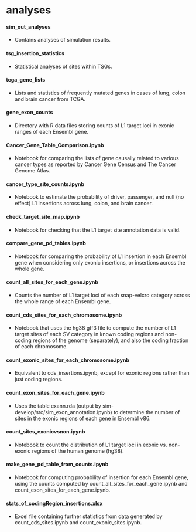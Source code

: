 # analyses

#### sim_out_analyses
* Contains analyses of simulation results.

#### tsg_insertion_statistics
* Statistical analyses of sites within TSGs.

#### tcga_gene_lists
* Lists and statistics of frequently mutated genes in cases of lung, colon and brain cancer from TCGA.

#### gene_exon_counts
* Directory with R data files storing counts of L1 target loci in exonic ranges of each Ensembl gene.

#### Cancer_Gene_Table_Comparison.ipynb
* Notebook for comparing the lists of gene causally related to various cancer types as reported by Cancer Gene Census and The Cancer Genome Atlas.

#### cancer_type_site_counts.ipynb
* Notebook to estimate the probability of driver, passenger, and null (no effect) L1 insertions across lung, colon, and brain cancer.

#### check_target_site_map.ipynb
* Notebook for checking that the L1 target site annotation data is valid.

#### compare_gene_pd_tables.ipynb
* Notebook for comparing the probability of L1 insertion in each Ensembl gene when considering only exonic insertions, or insertions across the whole gene.

#### count_all_sites_for_each_gene.ipynb
* Counts the number of L1 target loci of each snap-velcro category across the whole range of each Ensembl gene.

#### count_cds_sites_for_each_chromosome.ipynb
* Notebook that uses the hg38 gff3 file to compute the number of L1 target sites of each SV category in known coding regions and non-coding regions of the genome (separately), and also the coding fraction of each chromosome.

#### count_exonic_sites_for_each_chromosome.ipynb
* Equivalent to cds_insertions.ipynb, except for exonic regions rather than just coding regions.

#### count_exon_sites_for_each_gene.ipynb
* Uses the table exann.rda (output by sim-develop/src/sim_exon_annotation.ipynb) to determine the number of sites in the exonic regions of each gene in Ensembl v86.

#### count_sites_exonicvsnon.ipynb
* Notebook to count the distribution of L1 target loci in exonic vs. non-exonic regions of the human genome (hg38).

#### make_gene_pd_table_from_counts.ipynb
* Notebook for computing probability of insertion for each Ensembl gene, using the counts computed by count_all_sites_for_each_gene.ipynb and count_exon_sites_for_each_gene.ipynb.

#### stats_of_codingRegion_insertions.xlsx
* Excel file containing further statistics from data generated by count_cds_sites.ipynb and count_exonic_sites.ipynb.
